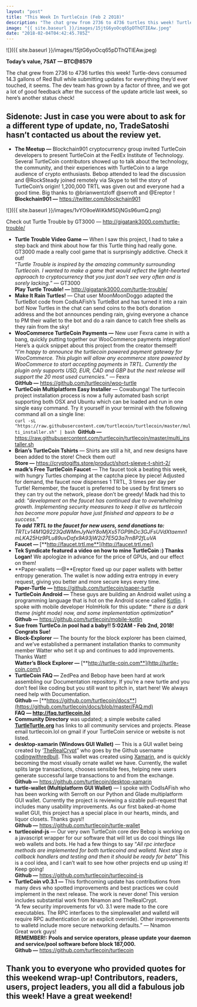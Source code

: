 ```yaml
---
layout: "post"
title: "This Week In TurtleCoin (Feb 2 2018)"
description: "The chat grew from 2736 to 4736 turtles this week! Turtle-devs consumed 14.3 gallons of Red Bull while submitting updates for everything…"
image: "{{ site.baseurl }}/images/15jtG6yoOcq65pDThQTIEAw.jpeg"
date: "2018-02-04T04:42:45.785Z"
---
```


![]({{ site.baseurl }}/images/15jtG6yoOcq65pDThQTIEAw.jpeg)

**Today’s value, 7SAT — BTC@8579**

The chat grew from 2736 to 4736 turtles this week! Turtle-devs consumed 14.3 gallons of Red Bull while submitting updates for everything they’d ever touched, it seems. The dev team has grown by a factor of three, and we got a lot of good feedback after the success of the update article last week, so here’s another status check!

## Sidenote: Just in case you were about to ask for a different type of update, no, TradeSatoshi hasn’t contacted us about the review yet.

- **The Meetup —** Blockchain901 cryptocurrency group invited TurtleCoin developers to present TurtleCoin at the FedEx Institute of Technology. Several TurtleCoin contributors showed up to talk about the technology, the community, and their experiences with TurtleCoin to a large audience of crypto enthusiasts. Bebop attended to lead the discussion and @RockSteady joined remotely via Skype to tell the story of TurtleCoin’s origin! 1,200,000 TRTL was given out and everyone had a good time. Big thanks to @brianwentzloff @serroft and @Ereptor !  
  **Blockchain901 —** <https://twitter.com/blockchain901>

![]({{ site.baseurl }}/images/1vYO9oeWiKkM5DjNGs96umQ.png)

Check out Turtle Trouble by GT3000 — <http://gigatank3000.com/turtle-trouble/>

- **Turtle Trouble Video Game —** When I saw this project, I had to take a step back and think about how far this Turtle thing had really gone. GT3000 made a really cool game that is surprisingly addictive. Check it out!  
  “_Turtle Trouble is inspired by the amazing community surrounding Turtlecoin. I wanted to make a game that would reflect the light-hearted approach to cryptocurrency that you just don’t see very often and is sorely lacking._” — GT3000  
  **Play Turtle Trouble! —** <http://gigatank3000.com/turtle-trouble/>
- **Make It Rain Turtles!** — Chat user MoonMoonDoggo adapted the TurtleBot code from CodIsAFish’s TurtleBot and has turned it into a rain bot! Now Turtles in the chat can send coins to the bot’s donation address and the bot announces pending rain, giving everyone a chance to PM their wallet to the bot and do a rain dance to catch free shells as they rain from the sky!
- **WooCommerce TurtleCoin Payments —** New user Fexra came in with a bang, quickly putting together our WooCommerce payments integration! Here’s a quick snippet about this project from the creator themself!  
  “_I’m happy to announce the turtlecoin powered payment gateway for WooCommerce. This plugin will allow any ecommerce store powered by WooCommerce to start accepting payments in TRTL. Currently the plugin only supports USD, EUR, CAD and GBP but the next release will support the 20 most used currencies._” — Fexra  
  **GitHub —** <https://github.com/turtlecoin/woo-turtle>
- **TurtleCoin Multiplatform Easy Installer** — Cowabunga! The turtlecoin project installation process is now a fully automated bash script supporting both OSX and Ubuntu which can be loaded and run in one single easy command. Try it yourself in your terminal with the following command all on a single line:  
  `curl -sL "https://raw.githubusercontent.com/turtlecoin/turtlecoin/master/multi_installer.sh" | bash `**GitHub —** <https://raw.githubusercontent.com/turtlecoin/turtlecoin/master/multi_installer.sh>
- **Brian’s TurtleCoin Tshirts** — Shirts are still a hit, and new designs have been added to the store! Check them out!  
  **Store —** <https://cryptogifts.store/product/short-sleeve-t-shirt-2/>
- **madk’s Free TurtleCoin Faucet** — The faucet took a beating this week, with hungry Turtles chomping at the captcha piece by piece! Adjusted for demand, the faucet now dispenses 1 TRTL, 3 times per day per Turtle! Remember, the faucet is preferred to be used by first timers so they can try out the network, please don’t be greedy! Madk had this to add: “_development on the faucet has continued due to overwhelming growth. Implementing security measures to keep it alive as turtlecoin has become more popular have just finished and appears to be a success._”  
  **_To add TRTL to the faucet for new users, send donations to:_** _TRTLv14M1Q9223QdWMmJyNeY8oMjXs5TGP9hDc3GJFsUVdXtaemn1mLKA25Hz9PLu89uvDafx9A93jW2i27E5Q3a7rn8P2fLuVA_  
  **Faucet —** [**http://faucet.trtl.me**](http://faucet.trtl.me/)
- **Tek Syndicate featured a video on how to mine TurtleCoin :) Thanks Logan!** We apologize in advance for the price of GPUs, and our effect on them!
- **Paper-wallets —@**Ereptor fixed up our paper wallets with better entropy generation. The wallet is now adding extra entropy in every request, giving you better and more secure keys every time.  
  **Paper-Turtle —** <https://github.com/turtlecoin/paper-turtle>
- **TurtleCoin Android —** These guys are building an Android wallet using a programming language that is hot on the Android scene called [Kotlin](https://kotlinlang.org/). I spoke with mobile developer HolmHolk for this update: **“** _there is a dark theme (night mode) now, and some implementation optimization_**”** **Github —** <https://github.com/turtlecoin/mobile-kotlin>
- **Sue from TurtleCo.in pool had a baby!! 5:02AM - Feb 2nd, 2018! Congrats Sue!**
- **Block-Explorer** — The bounty for the block explorer has been claimed, and we’ve established a permanent installation thanks to community member Watter who set it up and continues to add improvements. Thanks Watt!  
  **Watter’s Block Explorer —** [**http://turtle-coin.com**](http://turtle-coin.com/)
- **TurtleCoin FAQ —** ZedPea and Bebop have been hard at work assembling our Documentation repository. If you’re a new turtle and you don’t feel like coding but you still want to pitch in, start here! We always need help with Documentation.  
  **Github —** [**https://github.com/turtlecoin/docs**](https://github.com/turtlecoin/docs/blob/master/FAQ.md)  
  **FAQ — http://faq.turtlecoin.lol**
- **Community Directory** was updated; a simple website called [**TurtleTurtle.org**](http://turtleturtle.org/) has links to all community services and projects. Please email turtlecoin.lol on gmail if your TurtleCoin service or website is not listed.
- **desktop-xamarin (Windows GUI Wallet)** — This is a GUI wallet being created by ‘[TheRealCrypt](https://github.com/codingwithredbull)” who goes by the Github username [codingwithredbull](https://github.com/codingwithredbull). This wallet was created using [Xamarin](https://github.com/xamarin), and is quickly becoming the most visually ornate wallet we have. Currently, the wallet splits large transactions, chooses sensible fees, helping new users generate successful large transactions to and from the exchange.  
  **Github —** <https://github.com/turtlecoin/desktop-xamarin>
- **turtle-wallet (Multiplatform GUI Wallet)** — I spoke with CodIsAFish who has been working with Serroft on our Python and Glade multiplatform GUI wallet. Currently the project is reviewing a sizable pull-request that includes many usability improvements. As our first baked-at-home wallet GUI, this project has a special place in our hearts, minds, and liquor closets. Thanks guys!!  
  **Github —** <https://github.com/turtlecoin/turtle-wallet>
- **turtlecoind-js** — Our very own TurtleCoin core dev Bebop is working on a javascript wrapper for our software that will let us do cool things like web wallets and bots. He had a few things to say “_All rpc interface methods are implemented for both turtlecoind and walletd. Next step is callback handlers and testing and then it should be ready for beta_” This is a cool idea, and I can’t wait to see how other projects end up using it! Keep going!  
  **Github —** <https://github.com/turtlecoin/turtlecoind-js>
- **TurtleCoin v0.3.1 —** This forthcoming update has contributions from many devs who spotted improvements and best practices we could implement in the next release. The work is never done! This version includes substantial work from Nnamon and TheRealCrypt.  
  “A few security improvements for v0\. 3.1 were made to the core executables. The RPC interfaces to the simplewallet and walletd will require RPC authentication (or an explicit override). Other improvements to walletd include more secure networking defaults.” — Nnamon  
  Great work guys!  
  **REMEMBER!: Pools and service operators, please update your daemon and service/pool software before block 187,000.**  
  **Github —** <https://github.com/turtlecoin/turtlecoin>

## Thank you to everyone who provided quotes for this weekend wrap-up! Contributors, readers, users, project leaders, you all did a fabulous job this week! Have a great weekend!

